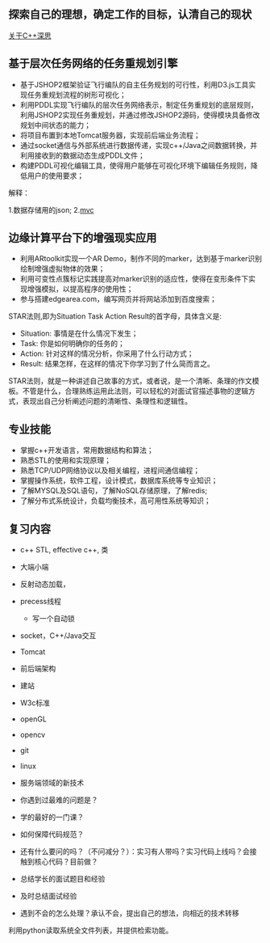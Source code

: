 ## 探索自己的理想，确定工作的目标，认清自己的现状

[关于C++深思](http://www.myexception.cn/cpp/1968537.html)

## 基于层次任务网络的任务重规划引擎

+ 基于JSHOP2框架验证飞行编队的自主任务规划的可行性，利用D3.js工具实现任务重规划流程的树形可视化；
+ 利用PDDL实现飞行编队的层次任务网络表示，制定任务重规划的底层规则，利用JSHOP2实现任务重规划，并通过修改JSHOP2源码，使得模块具备修改规划中间状态的能力；
+ 将项目布置到本地Tomcat服务器，实现前后端业务流程；
+ 通过socket通信与外部系统进行数据传递，实现c++/Java之间数据转换，并利用接收到的数据动态生成PDDL文件；
+ 构建PDDL可视化编辑工具，使得用户能够在可视化环境下编辑任务规则，降低用户的使用要求；

解释：

1.数据存储用的json;
2.[mvc](<https://www.zhihu.com/question/37962386>)

## 边缘计算平台下的增强现实应用

+ 利用ARtoolkit实现一个AR Demo，制作不同的marker，达到基于marker识别绘制增强虚拟物体的效果；
+ 利用可变性点簇标记实践提高对marker识别的适应性，使得在变形条件下实现增强模拟，以提高程序的使用性；
+ 参与搭建edgearea.com，编写网页并将网站添加到百度搜索；

STAR法则,即为Situation Task Action Result的首字母，具体含义是:

+ Situation: 事情是在什么情况下发生；
+ Task: 你是如何明确你的任务的；
+ Action: 针对这样的情况分析，你采用了什么行动方式；
+ Result: 结果怎样，在这样的情况下你学习到了什么简而言之。

STAR法则，就是一种讲述自己故事的方式，或者说，是一个清晰、条理的作文模板。不管是什么，合理熟练运用此法则，可以轻松的对面试官描述事物的逻辑方式，表现出自己分析阐述问题的清晰性、条理性和逻辑性。

## 专业技能

+ 掌握c++开发语言，常用数据结构和算法；
+ 熟悉STL的使用和实现原理；
+ 熟悉TCP/UDP网络协议以及相关编程，进程间通信编程；
+ 掌握操作系统，软件工程，设计模式，数据库系统等专业知识；
+ 了解MYSQL及SQL语句，了解NoSQL存储原理，了解redis;
+ 了解分布式系统设计，负载均衡技术，高可用性系统等知识；

## 复习内容

+ c++ STL, effective c++, 类
+ 大端小端
+ 反射动态加载，
+ precess线程
  + 写一个自动锁
+ socket，C++/Java交互
+ Tomcat
+ 前后端架构

+ 建站
+ W3c标准
+ openGL
+ opencv

+ git

+ linux

+ 服务端领域的新技术

+ 你遇到过最难的问题是？
+ 学的最好的一门课？
+ 如何保障代码规范？
+ 还有什么要问的吗？（不问减分？）：实习有人带吗？实习代码上线吗？会接触到核心代码？目前做？

+ 总结学长的面试题目和经验
+ 及时总结面试经验

+ 遇到不会的怎么处理？承认不会，提出自己的想法，向相近的技术转移

利用python读取系统全文件列表，并提供检索功能。